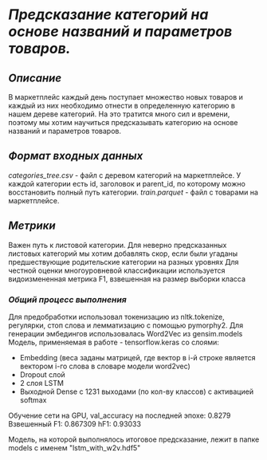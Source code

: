 # _Предсказание категорий на основе названий и параметров товаров._

## _Описание_
В маркетплейс каждый день поступает множество новых товаров и каждый из них необходимо отнести в определенную категорию в нашем дереве категорий. На это тратится много сил и времени, поэтому мы хотим научиться предсказывать категорию на основе названий и параметров товаров.

## _Формат входных данных_
*categories_tree.csv* - файл с деревом категорий на маркетплейсе. У каждой категории есть id, заголовок и parent_id, по которому можно восстановить полный путь категории.
*train.parquet* - файл с товарами на маркетплейсе. 

## _Метрики_
Важен путь к листовой категории. Для неверно предсказанных листовых категорий мы хотим добавлять скор, если были угаданы предшествующие родительские категории на разных уровнях
Для честной оценки многоуровневой классификации используется видоизмененная метрика F1, взвешенная на размер выборки класса

### _Общий процесс выполнения_
Для предобработки использовал токенизацию из nltk.tokenize, регулярки, стоп слова и лемматизацию с помощью pymorphy2.
Для генерации эмбедингов использовалась Word2Vec из gensim.models
Модель, применяемая в работе - tensorflow.keras со слоями:
- Embedding (веса заданы матрицей, где вектор в i-й строке является вектором i-го слова в словаре модели word2vec)
- Dropout слой
- 2 слоя LSTM
- Выходной Dense с 1231 выходами (по кол-ву классов) с активацией softmax

Обучение сети на GPU, val_accuracy на последней эпохе: 0.8279
Взвешенный F1: 0.867309
hF1: 0.93033

Модель, на которой выполнялось итоговое предсказание, лежит в папке models с именем "lstm_with_w2v.hdf5"
